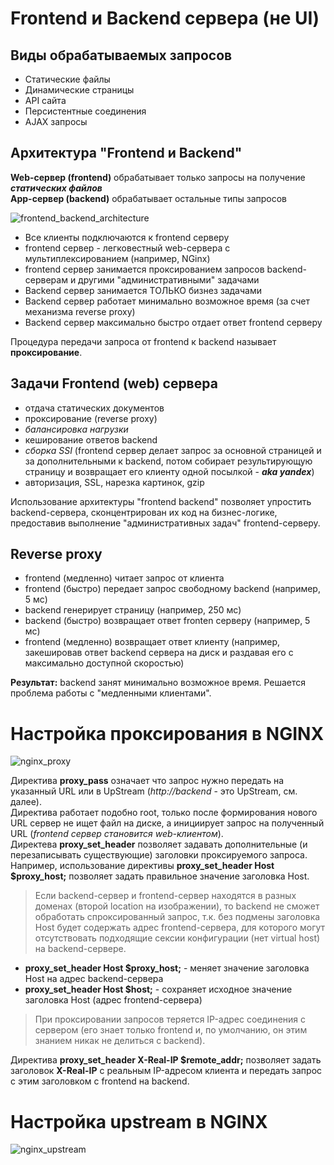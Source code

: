 # Frontend и Backend сервера (не UI)

## Виды обрабатываемых запросов
* Статические файлы
* Динамические страницы
* API сайта
* Персистентные соединения
* AJAX запросы

## Архитектура **"Frontend и Backend"**
**Web-сервер (frontend)** обрабатывает только запросы на получение ***статических файлов***   
**App-сервер (backend)** обрабатывает остальные типы запросов

![frontend_backend_architecture](https://github.com/ilmen/tp-stepic/blob/master/lesson-8/pictures/front_back.png "Архитектура серверов Frontend и Backend")
* Все клиенты подключаются к frontend серверу
* frontend сервер - легковестный web-сервера с мультиплексированием (например, NGinx)
* frontend сервер занимается проксированием запросов backend-серверам и другими "административными" задачами
* Backend сервер занимается ТОЛЬКО бизнез задачами
* Backend сервер работает минимально возможное время (за счет механизма reverse proxy)
* Backend сервер максимально быстро отдает ответ frontend серверу

Процедура передачи запроса от frontend к backend называет **проксирование**.

## Задачи Frontend (web) сервера
* отдача статических документов
* проксирование (reverse proxy)
* *балансировка нагрузки*
* кеширование ответов backend
* *сборка SSI* (frontend сервер делает запрос за основной страницей и за дополнительными к backend, потом собирает результирующую страницу и возвращает его клиенту одной посылкой - ***aka yandex***)
* авторизация, SSL, нарезка картинок, gzip

Использование архитектуры "frontend backend" позволяет упростить backend-сервера, сконцентрирован их код на бизнес-логике, предоставив выполнение "административных задач" frontend-серверу.

## Reverse proxy
* frontend (медленно) читает запрос от клиента
* frontend (быстро) передает запрос свободному backend (например, 5 мс)
* backend генерирует страницу (например, 250 мс)
* backend (быстро) возвращает ответ fronten серверу (например, 5 мс)
* frontend (медленно) возвращает ответ клиенту (например, закешировав ответ backend сервера на диск и раздавая его с максимально доступной скоростью)

**Результат:** backend занят минимально возможное время. Решается проблема работы с "медленными клиентами".

# Настройка проксирования в NGINX
![nginx_proxy](https://github.com/ilmen/tp-stepic/blob/master/lesson-8/pictures/nginx_proxy.png "Настройка проксирования в NGINX")

Директива **proxy_pass** означает что запрос нужно передать на указанный URL или в UpStream (*http://backend* - это UpStream, см. далее).  
Директива работает подобно root, только после формирования нового URL сервер не ищет файл на диске, а инициирует запрос на полученный URL (*frontend сервер становится web-клиентом*).  
Директева **proxy_set_header** позволяет задавать дополнительные (и перезаписывать существующие) заголовки проксируемого запроса.  
Например, использование директивы **proxy_set_header Host $proxy_host;** позволяет задать правильное значение заголовка Host.  
> Если backend-сервер и frontend-сервер находятся в разных доменах (второй location на изображении), то backend не сможет обработать спроксированный запрос, т.к. без подмены заголовка Host будет содержать адрес frontend-сервера, для которого могут отсутствовать подходящие сексии конфигурации (нет virtual host) на backend-сервере.

* **proxy_set_header Host $proxy_host;** - меняет значение заголовка Host на адрес backend-сервера
* **proxy_set_header Host $host;** - сохраняет исходное значение заголовка Host (адрес frontend-сервера)

> При проксировании запросов теряется IP-адрес соединения с сервером (его знает только frontend и, по умолчанию, он этим знанием никак не делиться с backend).

Директива **proxy_set_header X-Real-IP $remote_addr;** позволяет задать заголовок **X-Real-IP** с реальным IP-адресом клиента и передать запрос с этим заголовком с frontend на backend.

# Настройка upstream в NGINX
![nginx_upstream](https://github.com/ilmen/tp-stepic/blob/master/lesson-8/pictures/nginx_upstream.png "Настройка upstream в NGINX")
